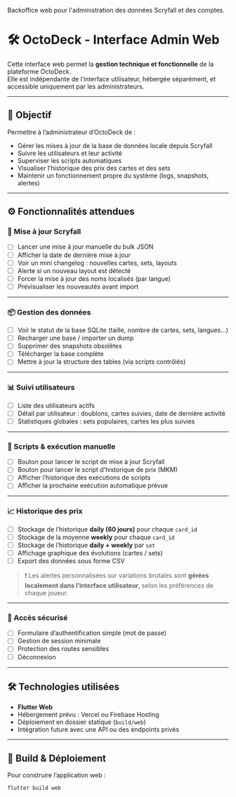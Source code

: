 Backoffice web pour l'administration des données Scryfall et des comptes.
# 🛠️ OctoDeck - Interface Admin Web

Cette interface web permet la **gestion technique et fonctionnelle** de la plateforme OctoDeck.  
Elle est indépendante de l’interface utilisateur, hébergée séparément, et accessible uniquement par les administrateurs.

---

## 🎯 Objectif

Permettre à l’administrateur d’OctoDeck de :
- Gérer les mises à jour de la base de données locale depuis Scryfall
- Suivre les utilisateurs et leur activité
- Superviser les scripts automatiques
- Visualiser l’historique des prix des cartes et des sets
- Maintenir un fonctionnement propre du système (logs, snapshots, alertes)

---

## ⚙️ Fonctionnalités attendues

### 🔄 Mise à jour Scryfall

- [ ] Lancer une mise à jour manuelle du bulk JSON
- [ ] Afficher la date de dernière mise à jour
- [ ] Voir un mini changelog : nouvelles cartes, sets, layouts
- [ ] Alerte si un nouveau layout est détecté
- [ ] Forcer la mise à jour des noms localisés (par langue)
- [ ] Prévisualiser les nouveautés avant import

---

### 📦 Gestion des données

- [ ] Voir le statut de la base SQLite (taille, nombre de cartes, sets, langues…)
- [ ] Recharger une base / importer un dump
- [ ] Supprimer des snapshots obsolètes
- [ ] Télécharger la base complète
- [ ] Mettre à jour la structure des tables (via scripts contrôlés)

---

### 📊 Suivi utilisateurs

- [ ] Liste des utilisateurs actifs
- [ ] Détail par utilisateur : doublons, cartes suivies, date de dernière activité
- [ ] Statistiques globales : sets populaires, cartes les plus suivies

---

### 🧰 Scripts & exécution manuelle

- [ ] Bouton pour lancer le script de mise à jour Scryfall
- [ ] Bouton pour lancer le script d'historique de prix (MKM)
- [ ] Afficher l’historique des exécutions de scripts
- [ ] Afficher la prochaine exécution automatique prévue

---

### 📈 Historique des prix

- [ ] Stockage de l’historique **daily (60 jours)** pour chaque `card_id`
- [ ] Stockage de la moyenne **weekly** pour chaque `card_id`
- [ ] Stockage de l’historique **daily + weekly** par `set`
- [ ] Affichage graphique des évolutions (cartes / sets)
- [ ] Export des données sous forme CSV

> ❗ Les alertes personnalisées sur variations brutales sont **gérées localement dans l’interface utilisateur**, selon les préférences de chaque joueur.

---

### 🔐 Accès sécurisé

- [ ] Formulaire d’authentification simple (mot de passe)
- [ ] Gestion de session minimale
- [ ] Protection des routes sensibles
- [ ] Déconnexion

---

## 🛠️ Technologies utilisées

- **Flutter Web**
- Hébergement prévu : Vercel ou Firebase Hosting
- Déploiement en dossier statique (`build/web`)
- Intégration future avec une API ou des endpoints privés

---

## 🚀 Build & Déploiement

Pour construire l’application web :

```bash
flutter build web

